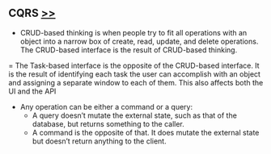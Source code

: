 ## CQRS [>>](https://codewithshadman.com/cqrs/)
- CRUD-based thinking is when people try to fit all operations with an object into a narrow box of create, read, update, and delete operations. The CRUD-based interface is the result of CRUD-based thinking.

= The Task-based interface is the opposite of the CRUD-based interface. It is the result of identifying each task the user can accomplish with an object and assigning a separate window to each of them. This also affects both the UI and the API
- Any operation can be either a command or a query:
  - A query doesn’t mutate the external state, such as that of the database, but returns something to the caller.
  - A command is the opposite of that. It does mutate the external state but doesn’t return anything to the client.
